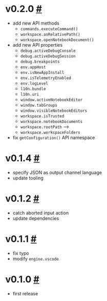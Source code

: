 # v0.2.0 [#](https://github.com/idleberg/vscode-extension-api/releases/tag/v0.2.0)

- add new API methods 
    - `commands.executeCommand()`
    - `workspace.asRelativePath()`
    - `workspace.openNotebookDocument()`
- add new API properties 
    - `debug.activeDebugConsole`
    - `debug.activeDebugSession`
    - `debug.breakpoints`
    - `env.appHost`
    - `env.isNewAppInstall`
    - `env.isTelemetryEnabled`
    - `env.logLevel`
    - `l10n.bundle`
    - `l10n.uri`
    - `window.activeNotebookEditor`
    - `window.tabGroups`
    - `window.visibleNotebookEditors`
    - `workspace.isTrusted`
    - `workspace.notebookDocuments`
    - `workspace.rootPath` -->
    - `workspace.workspaceFolders`
- fix `getConfiguration()` API namespace

# v0.1.4 [#](https://github.com/idleberg/vscode-extension-api/releases/tag/v0.1.4)

- specify JSON as output channel language
- update tooling

# v0.1.2 [#](https://github.com/idleberg/vscode-extension-api/releases/tag/v0.1.2)

- catch aborted input action
- update dependencies

# v0.1.1 [#](https://github.com/idleberg/vscode-extension-api/releases/tag/v0.1.1)

- fix typo
- modify `engine.vscode`

# v0.1.0 [#](https://github.com/idleberg/vscode-extension-api/releases/tag/v0.1.0)

- first release

